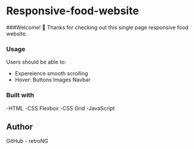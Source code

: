 # Responsive-food-website
###Welcome! 👋
Thanks for checking out this single page responsive food website.

### Usage
Users should be able to:

- Expereience smooth scrolling
- Hover:
    Buttons
    Images
    Navbar

### Built with
-HTML
-CSS Flexbox
-CSS Grid
-JavaScript

## Author
GitHub - retroNG
